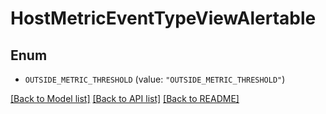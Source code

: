 # HostMetricEventTypeViewAlertable

## Enum


* `OUTSIDE_METRIC_THRESHOLD` (value: `"OUTSIDE_METRIC_THRESHOLD"`)


[[Back to Model list]](../README.md#documentation-for-models) [[Back to API list]](../README.md#documentation-for-api-endpoints) [[Back to README]](../README.md)


